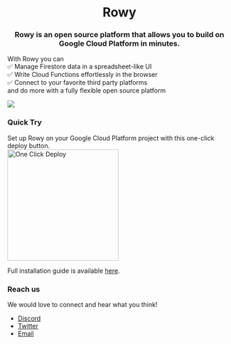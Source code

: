 <h1 align="center">
    Rowy
</h1>

<h3 align="center">

Rowy is an open source platform that allows you to build on Google Cloud
Platform in minutes.

</h3>

With Rowy you can  
✅ Manage Firestore data in a spreadsheet-like UI  
✅ Write Cloud Functions effortlessly in the browser  
✅ Connect to your favorite third party platforms  
and do more with a fully flexible open source platform

<img src="https://firebasestorage.googleapis.com/v0/b/rowyio.appspot.com/o/publicDemo%2FRowy%20Website%20Video%20GIF%20Small.gif?alt=media&token=3f699a8f-c1f2-4046-8ed5-e4ff66947cd8" />

### Quick Try

<p>Set up Rowy on your Google Cloud Platform project with this one-click deploy button.<br/>
<a href="https://deploy.cloud.run/?git_repo=https://github.com/rowyio/rowyRun.git" target="_blank">
<img src="https://storage.googleapis.com/cloudrun/button.png" alt="One Click Deploy"
title="One Click Deploy" width="250" /></a>
</p>

Full installation guide is available [here](./install).

### Reach us

We would love to connect and hear what you think!

- [Discord](https://discord.gg/B8yAD5PDX4)
- [Twitter](https://twitter.com/rowyio)
- [Email](mailto:rowy.io)
